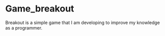 # Game_breakout
Breakout is a simple game that I am developing to improve my knowledge as a programmer.
